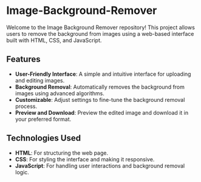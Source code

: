 # Image-Background-Remover
Welcome to the Image Background Remover repository! This project allows users to remove the background from images using a web-based interface built with HTML, CSS, and JavaScript.

## Features

- **User-Friendly Interface**: A simple and intuitive interface for uploading and editing images.
- **Background Removal**: Automatically removes the background from images using advanced algorithms.
- **Customizable**: Adjust settings to fine-tune the background removal process.
- **Preview and Download**: Preview the edited image and download it in your preferred format.

## Technologies Used

- **HTML**: For structuring the web page.
- **CSS**: For styling the interface and making it responsive.
- **JavaScript**: For handling user interactions and background removal logic.
